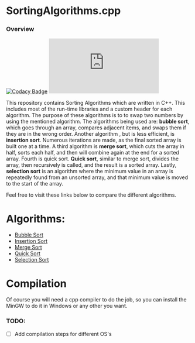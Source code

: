 # SortingAlgorithms.cpp    

### Overview

[![Codacy Badge](https://api.codacy.com/project/badge/Grade/c1f95516218c4763a254c0dc205fda77)](https://www.codacy.com/app/sambhavjain2612/SortingAlgorithms.cpp?utm_source=github.com&utm_medium=referral&utm_content=sambhav2612/SortingAlgorithms.cpp&utm_campaign=badger)
[![BCH compliance](https://bettercodehub.com/edge/badge/sambhav2612/SortingAlgorithms.cpp?branch=master)](https://bettercodehub.com/)

This repository contains Sorting Algorithms which are written in C++. This includes most of the run-time libraries and a custom header for each algorithm. The purpose of these algorithms is to to swap two numbers by using the mentioned algorithm. The algorithms being used are: **bubble sort**, which goes through an array, compares adjacent items, and swaps them if they are in the wrong order. Another algorithm , but is less efficient, is **insertion sort**. Numerous iterations are made, as the final sorted array is built one at a time. A third algorithm is **merge sort**, which cuts the array in half, sorts each half, and then will combine again at the end for a sorted array. Fourth is quick sort. **Quick sort**, similar to merge sort, divides the array, then recursively is called, and the result is a sorted array. Lastly, **selection sort** is an algorithm where the minimum value in an array is repeatedly found from an unsorted array, and that minimum value is moved to the start of the array.

Feel free to visit these links below to compare the different algorithms.

# Algorithms:     

* [Bubble Sort](bubble-sort.cpp)
* [Insertion Sort](insertion-sort.cpp)
* [Merge Sort](merge-sort.cpp)
* [Quick Sort](quick-sort.cpp)
* [Selection Sort](selection-sort.cpp)


# Compilation

Of course you will need a cpp compiler to do the job, so you can install the MinGW to do it in Windows or any other you want.

### TODO:
- [ ] Add compilation steps for different OS's
